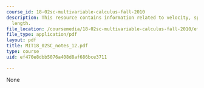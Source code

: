 ```yaml
---
course_id: 18-02sc-multivariable-calculus-fall-2010
description: This resource contains information related to velocity, speed and arc
  length.
file_location: /coursemedia/18-02sc-multivariable-calculus-fall-2010/ef470e8dbb5076a408d8af686bce3711_MIT18_02SC_notes_12.pdf
file_type: application/pdf
layout: pdf
title: MIT18_02SC_notes_12.pdf
type: course
uid: ef470e8dbb5076a408d8af686bce3711

---
```

None